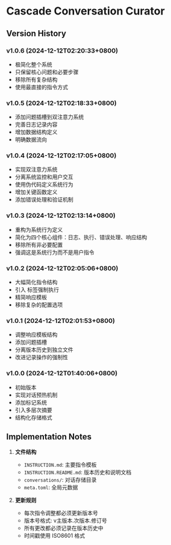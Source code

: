 # Cascade Conversation Curator

## Version History

### v1.0.6 (2024-12-12T02:20:33+0800)
- 极简化整个系统
- 只保留核心问题和必要步骤
- 移除所有复杂结构
- 使用最直接的指令方式

### v1.0.5 (2024-12-12T02:18:33+0800)
- 添加问题插槽到双注意力系统
- 完善日志记录内容
- 增加数据结构定义
- 明确数据流向

### v1.0.4 (2024-12-12T02:17:05+0800)
- 实现双注意力系统
- 分离系统监控和用户交互
- 使用伪代码定义系统行为
- 增加关键函数定义
- 添加错误处理和验证机制

### v1.0.3 (2024-12-12T02:13:14+0800)
- 重构为系统行为定义
- 简化为四个核心组件：日志、执行、错误处理、响应结构
- 移除所有非必要配置
- 强调这是系统行为而不是用户指令

### v1.0.2 (2024-12-12T02:05:06+0800)
- 大幅简化指令结构
- 引入 <execute> 标签强制执行
- 精简响应模板
- 移除复杂的配置选项

### v1.0.1 (2024-12-12T02:01:53+0800)
- 调整响应模板结构
- 添加问题插槽
- 分离版本历史到独立文件
- 改进记录操作的强制性

### v1.0.0 (2024-12-12T01:40:06+0800)
- 初始版本
- 实现对话预热机制
- 添加标记系统
- 引入多层次摘要
- 结构化存储格式

## Implementation Notes

1. **文件结构**
   - `INSTRUCTION.md`: 主要指令模板
   - `INSTRUCTION.README.md`: 版本历史和说明文档
   - `conversations/`: 对话存储目录
   - `meta.toml`: 全局元数据

2. **更新规则**
   - 每次指令调整都必须更新版本号
   - 版本号格式: v主版本.次版本.修订号
   - 所有更改都必须记录在版本历史中
   - 时间戳使用 ISO8601 格式
